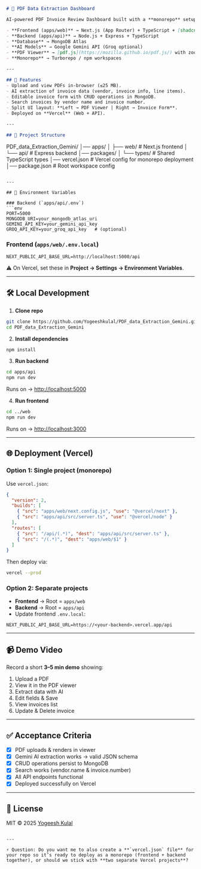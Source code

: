 

```markdown
# 📄 PDF Data Extraction Dashboard

AI-powered PDF Invoice Review Dashboard built with a **monorepo** setup.

- **Frontend (apps/web)** → Next.js (App Router) + TypeScript + [shadcn/ui](https://ui.shadcn.com)
- **Backend (apps/api)** → Node.js + Express + TypeScript
- **Database** → MongoDB Atlas
- **AI Models** → Google Gemini API (Groq optional)
- **PDF Viewer** → [pdf.js](https://mozilla.github.io/pdf.js/) with zoom & page navigation
- **Monorepo** → Turborepo / npm workspaces

---

## 🚀 Features
- Upload and view PDFs in-browser (≤25 MB).
- AI extraction of invoice data (vendor, invoice info, line items).
- Editable invoice form with CRUD operations in MongoDB.
- Search invoices by vendor name and invoice number.
- Split UI layout: **Left → PDF Viewer | Right → Invoice Form**.
- Deployed on **Vercel** (Web + API).

---

## 📂 Project Structure

```

PDF\_data\_Extraction\_Gemini/
│── apps/
│   ├── web/        # Next.js frontend
│   └── api/        # Express backend
│── packages/
│   └── types/      # Shared TypeScript types
│── vercel.json     # Vercel config for monorepo deployment
│── package.json    # Root workspace config

````

---

## 🔑 Environment Variables

### Backend (`apps/api/.env`)
```env
PORT=5000
MONGODB_URI=your_mongodb_atlas_uri
GEMINI_API_KEY=your_gemini_api_key
GROQ_API_KEY=your_groq_api_key   # (optional)
````

### Frontend (`apps/web/.env.local`)

```env
NEXT_PUBLIC_API_BASE_URL=http://localhost:5000/api
```

⚠️ On Vercel, set these in **Project → Settings → Environment Variables**.

---

## 🛠️ Local Development

1. **Clone repo**

```bash
git clone https://github.com/Yogeeshkulal/PDF_data_Extraction_Gemini.git
cd PDF_data_Extraction_Gemini
```

2. **Install dependencies**

```bash
npm install
```

3. **Run backend**

```bash
cd apps/api
npm run dev
```

Runs on → [http://localhost:5000](http://localhost:5000)

4. **Run frontend**

```bash
cd ../web
npm run dev
```

Runs on → [http://localhost:3000](http://localhost:3000)

---

## 🌐 Deployment (Vercel)

### Option 1: Single project (monorepo)

Use `vercel.json`:

```json
{
  "version": 2,
  "builds": [
    { "src": "apps/web/next.config.js", "use": "@vercel/next" },
    { "src": "apps/api/src/server.ts", "use": "@vercel/node" }
  ],
  "routes": [
    { "src": "/api/(.*)", "dest": "apps/api/src/server.ts" },
    { "src": "/(.*)", "dest": "apps/web/$1" }
  ]
}
```

Then deploy via:

```bash
vercel --prod
```

### Option 2: Separate projects

* **Frontend** → Root = `apps/web`
* **Backend** → Root = `apps/api`
* Update frontend `.env.local`:

```env
NEXT_PUBLIC_API_BASE_URL=https://<your-backend>.vercel.app/api
```

---

## 📹 Demo Video

Record a short **3–5 min demo** showing:

1. Upload a PDF
2. View it in the PDF viewer
3. Extract data with AI
4. Edit fields & Save
5. View invoices list
6. Update & Delete invoice

---

## ✅ Acceptance Criteria

* [x] PDF uploads & renders in viewer
* [x] Gemini AI extraction works → valid JSON schema
* [x] CRUD operations persist to MongoDB
* [x] Search works (vendor.name & invoice.number)
* [x] All API endpoints functional
* [x] Deployed successfully on Vercel

---

## 📜 License

MIT © 2025 [Yogeesh Kulal](https://github.com/Yogeeshkulal)

```

---

⚡ Question: Do you want me to also create a **`vercel.json` file** for your repo so it’s ready to deploy as a monorepo (frontend + backend together), or should we stick with **two separate Vercel projects**?
```
